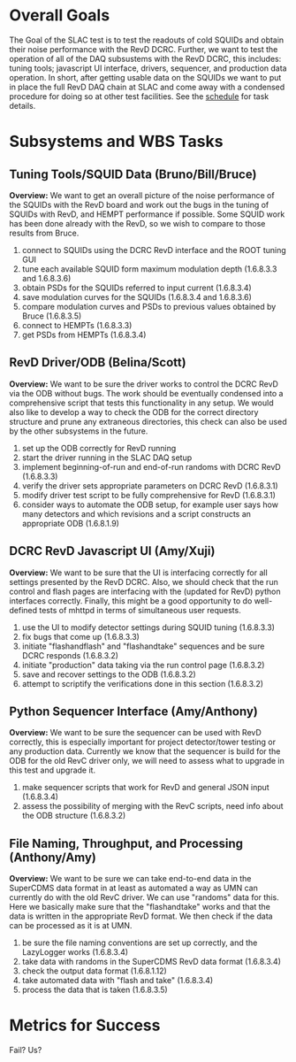Overall Goals
=============

The Goal of the SLAC test is to test the readouts of cold SQUIDs and obtain their noise
performance with the RevD DCRC.  Further, we want to test the operation of all of the DAQ
subsustems with the RevD DCRC, this includes: tuning tools; javascript UI interface, drivers,
sequencer, and production data operation.  In short, after getting usable data on the SQUIDs we
want to put in place the full RevD DAQ chain at SLAC and come away with a condensed procedure for
doing so at other test facilities.  See the
[schedule](https://docs.google.com/spreadsheets/d/1VAQoLa731FfMSn3HfJ6pI_jqgKuAKb9sYWb9WtMWHzI/edit#gid=1478419570)
for task details.

Subsystems and WBS Tasks
========================

Tuning Tools/SQUID Data (Bruno/Bill/Bruce)
------------------------------------------

**Overview:** We want to get an overall picture of the noise performance of the SQUIDs with
the RevD board and work out the bugs in the tuning of SQUIDs with RevD, and HEMPT performance if
possible.  Some SQUID work has been done already with the RevD, so we wish to compare to those
results from Bruce.

 1. connect to SQUIDs using the DCRC RevD interface and the ROOT tuning GUI
 2. tune each available SQUID form maximum modulation depth (1.6.8.3.3 and 1.6.8.3.6)
 3. obtain PSDs for the SQUIDs referred to input current (1.6.8.3.4)
 4. save modulation curves for the SQUIDs (1.6.8.3.4 and 1.6.8.3.6)
 5. compare modulation curves and PSDs to previous values obtained by Bruce (1.6.8.3.5)
 6. connect to HEMPTs (1.6.8.3.3) 
 7. get PSDs from HEMPTs (1.6.8.3.4) 

RevD Driver/ODB (Belina/Scott)
------------------------------

**Overview:** We want to be sure the driver works to control the DCRC RevD via the ODB without
bugs.  The work should be eventually condensed into a comprehensive script that tests this
functionality in any setup.  We would also like to develop a way to check the ODB for the correct
directory structure and prune any extraneous directories, this check can also be used by the other
subsystems in the future. 

  1. set up the ODB correctly for RevD running
  2. start the driver running in the SLAC DAQ setup
  3. implement beginning-of-run and end-of-run randoms with DCRC RevD (1.6.8.3.3)
  4. verify the driver sets appropriate parameters on DCRC RevD (1.6.8.3.1)
  5. modify driver test script to be fully comprehensive for RevD (1.6.8.3.1)
  6. consider ways to automate the ODB setup, for example user says how many detectors and which revisions and a script constructs an appropriate ODB (1.6.8.1.9)

DCRC RevD Javascript UI (Amy/Xuji)
----------------------------------

**Overview:** We want to be sure that the UI is interfacing correctly for all settings presented
by the RevD DCRC.  Also, we should check that the run control and flash pages are interfacing with
the (updated for RevD) python interfaces correctly.  Finally, this might be a good opportunity to
do well-defined tests of mhttpd in terms of simultaneous user requests.

  1. use the UI to modify detector settings during SQUID tuning (1.6.8.3.3)
  2. fix bugs that come up (1.6.8.3.3)
  3. initiate "flashandflash" and "flashandtake" sequences and be sure DCRC responds (1.6.8.3.2)
  4. initiate "production" data taking via the run control page (1.6.8.3.2)
  5. save and recover settings to the ODB (1.6.8.3.2)
  6. attempt to scriptify the verifications done in this section (1.6.8.3.2)

Python Sequencer Interface (Amy/Anthony)
----------------------------------------

**Overview:** We want to be sure the sequencer can be used with RevD correctly, this is especially
important for project detector/tower testing or any production data.  Currently we know that the
sequencer is build for the ODB for the old RevC driver only, we will need to assess what to
upgrade in this test and upgrade it.

  1. make sequencer scripts that work for RevD and general JSON input (1.6.8.3.4)
  2. assess the possibility of merging with the RevC scripts, need info about the ODB structure (1.6.8.3.2)

File Naming, Throughput, and Processing (Anthony/Amy)
-----------------------------------------------------

**Overview:** We want to be sure we can take end-to-end data in the SuperCDMS data format in at
least as automated a way as UMN can currently do with the old RevC driver.  We can use "randoms"
data for this.  Here we basically make sure that the "flashandtake" works and that the data is
written in the appropriate RevD format.  We then check if the data can be processed as it is at
UMN. 

  1. be sure the file naming conventions are set up correctly, and the LazyLogger works (1.6.8.3.4)
  2. take data with randoms in the SuperCDMS RevD data format (1.6.8.3.4)
  3. check the output data format (1.6.8.1.12)
  4. take automated data with "flash and take" (1.6.8.3.4)
  5. process the data that is taken (1.6.8.3.5)

Metrics for Success
===================

Fail? Us?
